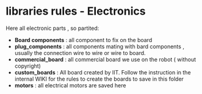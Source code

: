 # libraries rules - Electronics

Here all electronic parts , so partited:
- **Board components** : all component to fix on the board
- **plug_components** : all components mating with bard components , usually the connection wire to wire or wire to board.
- **commercial_board** : all commercial board we use on the robot ( without copyright)
- **custom_boards** : All board created by IIT. Follow the instruction in the internal WIKI for the rules to create the boards to save in this folder
- **motors** : all electrical motors are saved here